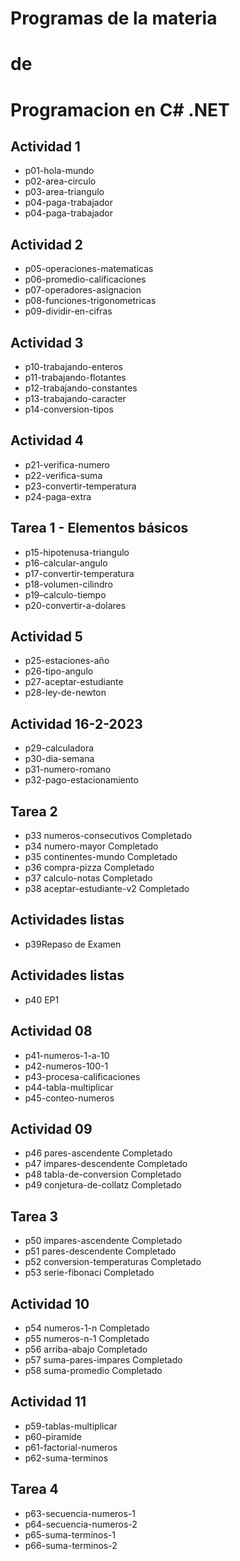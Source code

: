 # Programas de la materia
# de 
# Programacion en C# .NET

## Actividad 1
- p01-hola-mundo
- p02-area-circulo
- p03-area-triangulo
- p04-paga-trabajador
- p04-paga-trabajador



## Actividad 2
- p05-operaciones-matematicas
- p06-promedio-calificaciones
- p07-operadores-asignacion
- p08-funciones-trigonometricas
- p09-dividir-en-cifras

## Actividad 3
- p10-trabajando-enteros
- p11-trabajando-flotantes
- p12-trabajando-constantes
- p13-trabajando-caracter
- p14-conversion-tipos

## Actividad 4 
- p21-verifica-numero
- p22-verifica-suma
- p23-convertir-temperatura
- p24-paga-extra


## Tarea 1 - Elementos básicos
- p15-hipotenusa-triangulo
- p16-calcular-angulo
- p17-convertir-temperatura
- p18-volumen-cilindro
- p19–calculo-tiempo
- p20-convertir-a-dolares

## Actividad 5
- p25-estaciones-año
- p26-tipo-angulo
- p27-aceptar-estudiante
- p28-ley-de-newton

## Actividad 16-2-2023
- p29-calculadora
- p30-dia-semana
- p31-numero-romano
- p32-pago-estacionamiento

## Tarea 2
- p33 numeros-consecutivos Completado
- p34 numero-mayor Completado
- p35 continentes-mundo Completado
- p36 compra-pizza Completado
- p37 calculo-notas Completado
- p38 aceptar-estudiante-v2 Completado

## Actividades listas
- p39Repaso de Examen
## Actividades listas
- p40 EP1

## Actividad 08
- p41-numeros-1-a-10
- p42-numeros-100-1
- p43-procesa-calificaciones
- p44-tabla-multiplicar
- p45-conteo-numeros

## Actividad 09
- p46 pares-ascendente Completado
- p47 impares-descendente Completado
- p48 tabla-de-conversion Completado
- p49 conjetura-de-collatz Completado

## Tarea 3 
- p50 impares-ascendente Completado
- p51 pares-descendente Completado
- p52 conversion-temperaturas Completado
- p53 serie-fibonaci Completado

## Actividad 10
- p54 numeros-1-n Completado
- p55 numeros-n-1 Completado
- p56 arriba-abajo Completado
- p57 suma-pares-impares Completado
- p58 suma-promedio Completado 

## Actividad 11
- p59-tablas-multiplicar
- p60-piramide
- p61-factorial-numeros
- p62-suma-terminos

## Tarea 4
- p63-secuencia-numeros-1
- p64-secuencia-numeros-2
- p65-suma-terminos-1
- p66-suma-terminos-2







